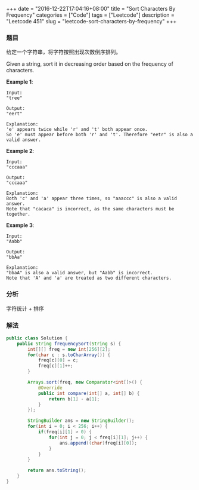 +++
date = "2016-12-22T17:04:16+08:00"
title = "Sort Characters By Frequency"
categories = ["Code"]
tags = ["Leetcode"]
description = "Leetcode 451"
slug = "leetcode-sort-characters-by-frequency"
+++

### 题目

给定一个字符串，将字符按照出现次数倒序排列。

Given a string, sort it in decreasing order based on the frequency of characters.

__Example 1__:

```console
Input:
"tree"

Output:
"eert"

Explanation:
'e' appears twice while 'r' and 't' both appear once.
So 'e' must appear before both 'r' and 't'. Therefore "eetr" is also a valid answer.
```

__Example 2__:

```console
Input:
"cccaaa"

Output:
"cccaaa"

Explanation:
Both 'c' and 'a' appear three times, so "aaaccc" is also a valid answer.
Note that "cacaca" is incorrect, as the same characters must be together.
```

__Example 3__:

```console
Input:
"Aabb"

Output:
"bbAa"

Explanation:
"bbaA" is also a valid answer, but "Aabb" is incorrect.
Note that 'A' and 'a' are treated as two different characters.
```

### 分析

字符统计 + 排序

### 解法

```java
public class Solution {
    public String frequencySort(String s) {
        int[][] freq = new int[256][2];
        for(char c : s.toCharArray()) {
            freq[c][0] = c;
            freq[c][1]++;
        }

        Arrays.sort(freq, new Comparator<int[]>() {
            @Override
            public int compare(int[] a, int[] b) {
                return b[1] - a[1];
            }
        });

        StringBuilder ans = new StringBuilder();
        for(int i = 0; i < 256; i++) {
            if(freq[i][1] > 0) {
                for(int j = 0; j < freq[i][1]; j++) {
                    ans.append((char)freq[i][0]);
                }
            }
        }

        return ans.toString();
    }
}
```